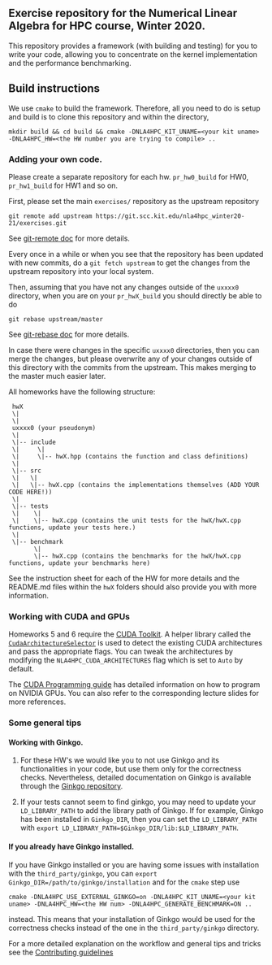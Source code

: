 ## Exercise repository for the Numerical Linear Algebra for HPC course, Winter 2020.

This repository provides a framework (with building and testing) for you to write
your code, allowing you to concentrate on the kernel implementation and the 
performance benchmarking. 

## Build instructions

We use `cmake` to build the framework. Therefore, all you need to do is setup and build is
to clone this repository and within the directory,

```
mkdir build && cd build && cmake -DNLA4HPC_KIT_UNAME=<your kit uname> -DNLA4HPC_HW=<the HW number you are trying to compile> .. 
```

### Adding your own code.

Please create a separate repository for each hw. `pr_hw0_build` for HW0, `pr_hw1_build` for HW1 and so on.

First, please set the main `exercises/` repository as the upstream repository  
```
git remote add upstream https://git.scc.kit.edu/nla4hpc_winter20-21/exercises.git
```

See [git-remote doc](https://git-scm.com/book/en/v2/Git-Basics-Working-with-Remotes) for more details.

Every once in a while or when you see that the repository has been updated with new commits, do a `git fetch upstream` to get 
the changes from the upstream repository into your local system.

Then, assuming that you have not any changes outside of the `uxxxx0` directory, when you are on your `pr_hwX_build`  you
should directly be able to do
```
git rebase upstream/master
```

See [git-rebase doc](https://git-scm.com/book/en/v2/Git-Branching-Rebasing) for more details.

In case there were changes in the specific `uxxxx0` directories, then you can merge the changes, but please overwrite any of
your changes outside of this directory with the commits from the upstream. This makes merging to the master much easier later.

All homeworks have the following structure:

```
 hwX
 \|
 \|
 uxxxx0 (your pseudonym)
 \|
 \|-- include
 \|     \|
 \|     \|-- hwX.hpp (contains the function and class definitions)
 \|
 \|-- src 
 \|   \|
 \|   \|-- hwX.cpp (contains the implementations themselves (ADD YOUR CODE HERE!))
 \|
 \|-- tests
 \|    \|
 \|    \|-- hwX.cpp (contains the unit tests for the hwX/hwX.cpp functions, update your tests here.)
 \|
 \|-- benchmark
       \|
       \|-- hwX.cpp (contains the benchmarks for the hwX/hwX.cpp functions, update your benchmarks here)
 ```
 
See the instruction sheet for each of the HW for more details and the README.md files within the `hwX` folders should also provide you with more information. 

### Working with CUDA and GPUs

Homeworks 5 and 6 require the [CUDA Toolkit](https://docs.nvidia.com/cuda/index.html). A helper library called the [`CudaArchitectureSelector`](https://github.com/ginkgo-project/CudaArchitectureSelector) is used to detect the existing CUDA architectures and pass the appropriate flags. You can tweak the architectures by modifying the `NLA4HPC_CUDA_ARCHITECTURES` flag which is set to `Auto` by default. 

The [CUDA Programming guide](https://docs.nvidia.com/cuda/cuda-c-programming-guide/index.html) has detailed information on how to program on NVIDIA GPUs. You can also refer to the corresponding lecture slides for more references. 

### Some general tips

#### Working with Ginkgo.

1. For these HW's we would like you to not use Ginkgo and its functionalities in
your code, but use them only for the correctness checks. Nevertheless, detailed
documentation on Ginkgo is available through the [Ginkgo repository](https://github.com/ginkgo-project/ginkgo).

2. If your tests cannot seem to find ginkgo, you may need to update your `LD_LIBRARY_PATH` to add the library path of Ginkgo.
   If for example, Ginkgo has been installed in `Ginkgo_DIR`, then you can set the `LD_LIBRARY_PATH` with
   `export LD_LIBRARY_PATH=$Ginkgo_DIR/lib:$LD_LIBRARY_PATH`.

#### If you already have Ginkgo installed.
If you have Ginkgo installed or you are having some issues with installation with the `third_party/ginkgo`, you 
can `export Ginkgo_DIR=/path/to/ginkgo/installation` and for the `cmake` step use
```
cmake -DNLA4HPC_USE_EXTERNAL_GINKGO=on -DNLA4HPC_KIT_UNAME=<your kit uname> -DNLA4HPC_HW=<the HW num> -DNLA4HPC_GENERATE_BENCHMARK=ON ..
```
instead. This means that your installation of Ginkgo would be used for the correctness checks instead of the
one in the `third_party/ginkgo` directory. 

For a more detailed explanation on the workflow and general tips and tricks see the [Contributing guidelines](./CONTRIBUTING.md)

